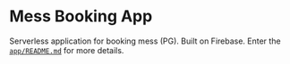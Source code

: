 # Mess Booking App

Serverless application for booking mess (PG). Built on Firebase.
Enter the [`app/README.md`](app/README.md) for more details.
